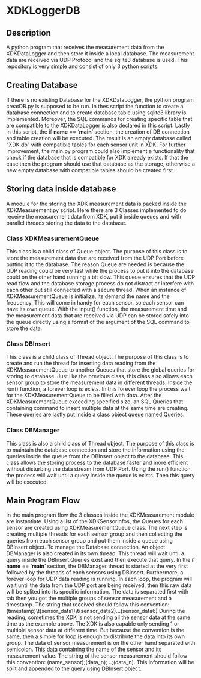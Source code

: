 # XDKLoggerDB

## Description
A python program that receives the measurement data from the XDKDataLogger and then store it inside a local database. The measurement data are received via UDP Protocol and the sqlite3 database is used.
This repository is very simple and consist of only 3 python scripts. 
## Creating Database
If there is no existing Database for the XDKDataLogger, the python program creatDB.py is supposed to be run. In thes script the function to create a database connection and to create database table using sqlite3 library is implemented. Moreover, the SQL commands for creating specific table that are compatible to the XDKDataLogger is also declared in this script.
Lastly in this script, the if __name__ == ‘__main__’ section, the creation of DB connection and table creation will be executed. The result is an empty database called “XDK.db” with compatible tables for each sensor unit in XDK.
For further improvement, the main.py program could also implement a functionality that check if the database that is compatible for XDK already exists. If that the case then the program should use that database as the storage, otherwise a new empty database with compatible tables should be created first.

## Storing data inside database
A module for the storing the XDK measurement data is packed inside the XDKMeasurement.py script. Here there are 3 Classes implemented to do receive the measurement data from XDK, put it inside queues and with parallel threads storing the data to the database.
### Class XDKMeasurementQueue
This class is a child class of Queue object. The purpose of this class is to store the measurement data that are received from the UDP Port before putting it to the database. The reason Queue are needed is because the UDP reading could be very fast while the process to put it into the database could on the other hand running a bit slow. This queue ensures that the UDP read flow and the database storage process do not distract or interfere with each other but still connected with a secure thread.
When an instance of XDKMeasurementQueue is initialize, its demand the name and the frequency. This will come in handy for each sensor, so each sensor can have its own queue.
With the input() function, the measurement time and the measurement data that are received via UDP can be stored safely into the queue directly using a format of the argument of the SQL command to store the data.
### Class DBInsert
This class is a child class of Thread object. The purpose of this class is to create and run the thread for inserting data reading from the XDKMeasurementQueue to another Queues that store the global queries for storing to database. Just like the previous class, this class also allows each sensor group to store the measurement data in different threads. 
Inside the run() function, a forever loop is exists. In this forever loop the process wait for the XDKMeasurementQueue to be filled with data. After the XDKMeasurementQueue exceeding specified size, an SQL Queries that containing command to insert multiple data at the same time are creating. These queries are lastly put inside a class object queue named Queries.
### Class DBManager
This class is also a child class of Thread object. The purpose of this class is to maintain the database connection and store the information using the queries inside the queue from the DBInsert object to the database. This class allows the storing process to the database faster and more efficient without disturbing the data stream from UDP Port. Using the run() function, the process will wait until a query inside the queue is exists. Then this query will be executed.
## Main Program Flow
In the main program flow the 3 classes inside the XDKMeasurement module are instantiate. Using a list of the XDKSensorInfos, the Queues for each sensor are created using XDKMeasurementQueue class.
The next step is creating multiple threads for each sensor group and then collecting the queries from each sensor group and put them inside a queue using DBInsert object.
To manage the Database connection. An object DBManager is also created in its own thread. This thread will wait until a query inside the DBInsert.Queries exist and then execute that query.
In the if __name__ == ‘__main__’ section, the DBManager thread is started at the very first followed by the threads of each sensors using DBInsert. Furthermore, a forever loop for UDP data reading is running. In each loop, the program will wait until the data from the UDP port are being received, then this raw data will be splited into its specific information.
The data is separated first with tab then you got the multiple groups of sensor measurement and a timestamp. 
The string that received should follow this convention:
(timestamp)\t(sensor_data1)\t(sensor_data2)…(sensor_data6)
During the reading, sometimes the XDK is not sending all the sensor data at the same time as the example above. The XDK is also capable only sending 1 or multiple sensor data at different time. But because the convention is the same, then a simple for loop is enough to distribute the data into its own group.
The data of sensor measurement is on the other hand separated with semicolon. This data containing the name of the sensor and its measurement value.
The string of the sensor measurement should follow this convention:
(name_sensor);(data_n); ..;(data_n).
This information will be split and appended to the query using DBInsert object.
